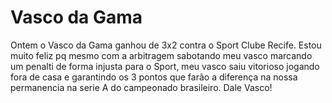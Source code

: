 # Vasco da Gama
Ontem o Vasco da Gama ganhou de 3x2 contra o Sport Clube Recife. Estou muito feliz pq mesmo com a arbitragem sabotando meu vasco marcando um penalti de forma injusta para o Sport, meu vasco saiu vitorioso jogando fora de casa e garantindo os 3 pontos que farão a diferença na nossa permanencia na serie A do campeonado brasileiro. Dale Vasco!
